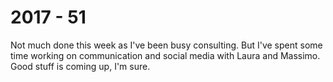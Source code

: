 # 2017 - 51

Not much done this week as I've been busy consulting. But I've spent some time working on communication and social media with Laura and Massimo. Good stuff is coming up, I'm sure.